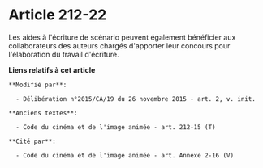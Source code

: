 # Article 212-22

Les aides à l'écriture de scénario peuvent également bénéficier aux collaborateurs des auteurs chargés d'apporter leur
concours pour l'élaboration du travail d'écriture.

**Liens relatifs à cet article**

	**Modifié par**:

	  - Délibération n°2015/CA/19 du 26 novembre 2015 - art. 2, v. init.

	**Anciens textes**:

	  - Code du cinéma et de l'image animée - art. 212-15 (T)

	**Cité par**:

	  - Code du cinéma et de l'image animée - art. Annexe 2-16 (V)
